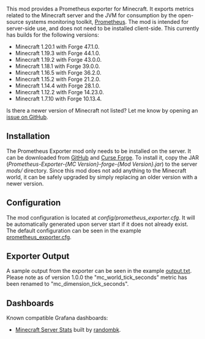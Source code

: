 This mod provides a Prometheus exporter for Minecraft. It exports metrics
related to the Minecraft server and the JVM for consumption by the open-source
systems monitoring toolkit, [Prometheus]. The mod is intended for server-side
use, and does not need to be installed client-side. This currently has builds
for the following versions:

- Minecraft 1.20.1 with Forge 47.1.0.
- Minecraft 1.19.3 with Forge 44.1.0.
- Minecraft 1.19.2 with Forge 43.0.0.
- Minecraft 1.18.1 with Forge 39.0.0.
- Minecraft 1.16.5 with Forge 36.2.0.
- Minecraft 1.15.2 with Forge 21.2.0.
- Minecraft 1.14.4 with Forge 28.1.0.
- Minecraft 1.12.2 with Forge 14.23.0.
- Minecraft 1.7.10 with Forge 10.13.4.

Is there a newer version of Minecraft not listed? Let me know by opening an
[issue on GitHub].


Installation
------------

The Prometheus Exporter mod only needs to be installed on the server. It can be
downloaded from [GitHub] and [Curse Forge]. To install it, copy the JAR
(*Prometheus-Exporter-{MC Version}-forge-{Mod Version}.jar*) to the server
*mods/* directory. Since this mod does not add anything to the Minecraft world,
it can be safely upgraded by simply replacing an older version with a newer
version.


Configuration
-------------

The mod configuration is located at *config/prometheus_exporter.cfg*.
It will be automatically generated upon server start if it does not already
exist. The default configuration can be seen in the example [prometheus_exporter.cfg].


Exporter Output
---------------

A sample output from the exporter can be seen in the example [output.txt].
Please note as of version 1.0.0 the "mc_world_tick_seconds" metric has been
renamed to "mc_dimension_tick_seconds".


Dashboards
----------

Known compatible Grafana dashboards:

- [Minecraft Server Stats] built by [randombk].


[Curse Forge]: https://www.curseforge.com/minecraft/mc-mods/prometheus-exporter
[GitHub]: https://github.com/cpburnz/minecraft-prometheus-exporter/releases
[Minecraft Server Stats]: https://grafana.com/grafana/dashboards/16508-minecraft-server-stats/
[Prometheus]: https://prometheus.io/
[issue on GitHub]: https://github.com/cpburnz/minecraft-prometheus-exporter/issues
[output.txt]: https://github.com/cpburnz/minecraft-prometheus-exporter/blob/mc1.7.10/examples/output.txt
[prometheus_exporter.cfg]: https://github.com/cpburnz/minecraft-prometheus-exporter/blob/mc1.7.10/examples/prometheus_exporter.cfg
[randombk]: https://github.com/randombk
